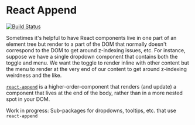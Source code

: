 React Append
==============
[![Build Status](https://travis-ci.org/esperco/react-append.svg?branch=master)](https://travis-ci.org/esperco/react-append)

Sometimes it's helpful to have React components live in one part of an
element tree but render to a part of the DOM that normally doesn't correspond
to the DOM to get around z-indexing issues, etc. For instance, suppose we
have  a single dropdown component that contains both the toggle and menu.
We want the toggle to render inline with other content but the menu to render
at the very end of our content to get around z-indexing weirdness and the like.

[`react-append`](packages/react-append) is a higher-order-component that
renders (and update) a component that lives at the end of the body, rather
than in a more nested spot in your DOM.

Work in progress: Sub-packages for dropdowns, tooltips, etc. that use
`react-append`
